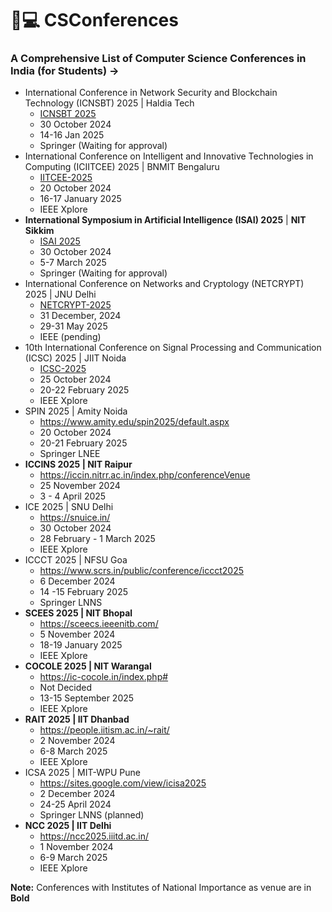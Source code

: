 # 🔖💻 CSConferences
### A Comprehensive List of Computer Science Conferences in India (for Students) **→**
- International Conference in Network Security and Blockchain Technology (ICNSBT) 2025 | Haldia Tech
    - [ICNSBT 2025](https://csikolkata.org/ICNSBT2025/)
    - 30 October 2024
    - 14-16 Jan 2025
    - Springer (Waiting for approval)
- International Conference on Intelligent and Innovative Technologies in Computing (ICIITCEE) 2025 | BNMIT Bengaluru
    - [IITCEE-2025](https://www.iciitcee.in/)
    - 20 October 2024
    - 16-17 January 2025
    - IEEE Xplore
- **International Symposium in Artificial Intelligence (ISAI) 2025** | **NIT Sikkim**
    - [ISAI 2025](https://csikolkata.org/ISAI2025/)
    - 30 October 2024
    - 5-7 March 2025
    - Springer (Waiting for approval)
- International Conference on Networks and Cryptology (NETCRYPT) 2025 | JNU Delhi
    - [NETCRYPT-2025](https://www.netcrypt.org.in/special)
    - 31 December, 2024
    - 29-31 May 2025
    - IEEE (pending)
- 10th International Conference on Signal Processing and Communication (ICSC) 2025 | JIIT Noida
    - [ICSC-2025](https://www.jiit.ac.in/jiit/ICSC/)
    - 25 October 2024
    - 20-22 February 2025
    - IEEE Xplore
- SPIN 2025 | Amity Noida
    - https://www.amity.edu/spin2025/default.aspx
    - 20 October 2024
    - 20-21 February 2025
    - Springer LNEE
- **ICCINS 2025 | NIT Raipur**
    - https://iccin.nitrr.ac.in/index.php/conferenceVenue
    - 25 November 2024
    - 3 - 4 April 2025
- ICE 2025 | SNU Delhi
    - https://snuice.in/
    - 30 October 2024
    - 28 February - 1 March 2025
    - IEEE Xplore
- ICCCT 2025 | NFSU Goa
    - https://www.scrs.in/public/conference/iccct2025
    - 6 December 2024
    - 14 -15 February 2025
    - Springer LNNS
- **SCEES 2025 | NIT Bhopal**
    - https://sceecs.ieeenitb.com/
    - 5 November 2024
    - 18-19 January 2025
    - IEEE Xplore
- **COCOLE 2025 | NIT Warangal**
    - https://ic-cocole.in/index.php#
    - Not Decided
    - 13-15 September 2025
    - IEEE Xplore
- **RAIT 2025 | IIT Dhanbad**
    - https://people.iitism.ac.in/~rait/
    - 2 November 2024
    - 6-8 March 2025
    - IEEE Xplore
- ICSA 2025 | MIT-WPU Pune
    - https://sites.google.com/view/icisa2025
    - 2 December 2024
    - 24-25 April 2024
    - Springer LNNS (planned)
- **NCC 2025 | IIT Delhi**
    - https://ncc2025.iiitd.ac.in/
    - 1 November 2024
    - 6-9 March 2025
    - IEEE Xplore

**Note:** Conferences with Institutes of National Importance as venue are in **Bold**

